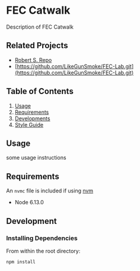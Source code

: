 # FEC Catwalk
Description of FEC Catwalk


## Related Projects
- [Robert S. Repo](https://github.com/LikeGunSmoke/FEC-Lab.git)
- [https://github.com/LikeGunSmoke/FEC-Lab.git](https://github.com/LikeGunSmoke/FEC-Lab.git)

## Table of Contents
1. [Usage](./docs/usage.md)
2. [Requirements](./docs/requirements.md)
3. [Developments](./docs/developments.md)
4. [Style Guide](./docs/style-guide.md)

## Usage
some usage instructions

## Requirements

An ```
nvmc ```  file is included if using [nvm](https://github.com/nvm-sh/nvm)
- Node 6.13.0
## Development
### Installing Dependencies
From within the root directory:
```bash
npm install
```
